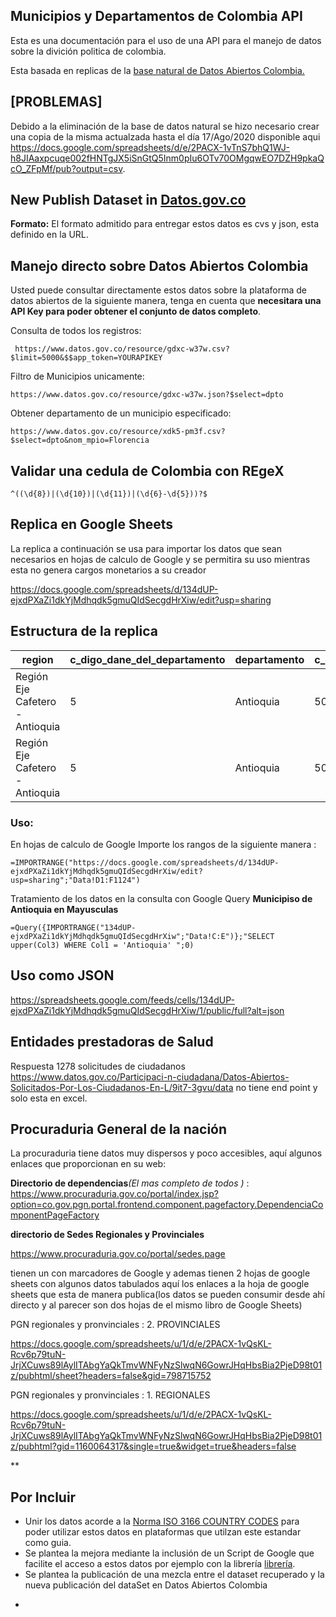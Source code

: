 

## Municipios y Departamentos de Colombia API

Esta es una documentación para el uso de una API para el manejo de datos sobre la divición politica de colombia.

Esta basada en replicas de la [base natural de Datos Abiertos Colombia.](https://www.datos.gov.co/Mapas-Nacionales/DIVIPOLA-C-digos-municipios/gdxc-w37w)

## [PROBLEMAS] 

Debido a la eliminación de la base de datos natural se hizo necesario crear una copia de la misma actualzada hasta el día 17/Ago/2020 disponible aqui https://docs.google.com/spreadsheets/d/e/2PACX-1vTnS7bhQ1WJ-h8JIAaxpcuqe002fHNTgJX5iSnGtQ5Inm0pIu6OTv70OMgqwEO7DZH9pkaQcO_ZFpMf/pub?output=csv.

## New Publish Dataset in  [Datos.gov.co](https://www.datos.gov.co/Mapas-Nacionales/DIVIPOLA-C-digos-municipios/gdxc-w37w)



**Formato:** El formato admitido para entregar estos datos es cvs y json, esta definido en la URL.

## Manejo directo sobre Datos Abiertos Colombia

Usted puede consultar directamente estos datos sobre la plataforma de datos abiertos de la siguiente manera, tenga en cuenta que **necesitara una API Key para poder obtener el conjunto de datos completo**.


Consulta de todos los registros:

```
 https://www.datos.gov.co/resource/gdxc-w37w.csv?$limit=5000&$$app_token=YOURAPIKEY
```

Filtro de Municipios unicamente:

```
https://www.datos.gov.co/resource/gdxc-w37w.json?$select=dpto
```

Obtener departamento de un municipio especificado:

```
https://www.datos.gov.co/resource/xdk5-pm3f.csv?$select=dpto&nom_mpio=Florencia
```
## Validar una cedula de Colombia con REgeX

```
^((\d{8})|(\d{10})|(\d{11})|(\d{6}-\d{5}))?$
```
## Replica en Google Sheets

La replica a continuación se usa para importar los datos que sean necesarios en hojas de calculo de Google y se permitira su
uso mientras esta no genera cargos monetarios a su creador

https://docs.google.com/spreadsheets/d/134dUP-ejxdPXaZi1dkYjMdhqdk5gmuQIdSecgdHrXiw/edit?usp=sharing

## Estructura de la replica

| region                          | c_digo_dane_del_departamento | departamento | c_digo_dane_del_municipio | municipio |
|---------------------------------|------------------------------|--------------|---------------------------|-----------|
| Región Eje Cafetero - Antioquia |                            5 | Antioquia    |                      5001 | Medellín  |
| Región Eje Cafetero - Antioquia |                            5 | Antioquia    |                      5002 | Abejorral |


### Uso:
En hojas de calculo de Google Importe los rangos de la siguiente manera :
```
=IMPORTRANGE("https://docs.google.com/spreadsheets/d/134dUP-ejxdPXaZi1dkYjMdhqdk5gmuQIdSecgdHrXiw/edit?usp=sharing";"Data!D1:F1124")
```

Tratamiento de los datos en la consulta con Google Query 
**Municipiso de Antioquia en Mayusculas**
```
=Query({IMPORTRANGE("134dUP-ejxdPXaZi1dkYjMdhqdk5gmuQIdSecgdHrXiw";"Data!C:E")};"SELECT upper(Col3) WHERE Col1 = 'Antioquia' ";0)
```

## Uso como JSON


https://spreadsheets.google.com/feeds/cells/134dUP-ejxdPXaZi1dkYjMdhqdk5gmuQIdSecgdHrXiw/1/public/full?alt=json




## Entidades prestadoras de Salud 

Respuesta 1278 solicitudes de ciudadanos https://www.datos.gov.co/Participaci-n-ciudadana/Datos-Abiertos-Solicitados-Por-Los-Ciudadanos-En-L/9it7-3gvu/data no tiene end point y solo esta en excel.


## Procuraduria General de la nación
La procuraduria tiene datos muy dispersos y poco accesibles, aquí algunos enlaces que proporcionan en su web:

**Directorio de dependencias**_(El mas completo de todos )_ : https://www.procuraduria.gov.co/portal/index.jsp?option=co.gov.pgn.portal.frontend.component.pagefactory.DependenciaComponentPageFactory

**directorio de Sedes Regionales y Provinciales**

https://www.procuraduria.gov.co/portal/sedes.page

tienen un con marcadores de Google y ademas tienen 2 hojas de google sheets con algunos datos tabulados aquí los enlaces a la hoja de google sheets que esta de manera publica(los datos se pueden consumir desde ahí directo y al parecer son dos hojas de el mismo libro de Google Sheets) 

PGN regionales y pronvinciales : 2. PROVINCIALES

https://docs.google.com/spreadsheets/u/1/d/e/2PACX-1vQsKL-Rcv6p79tuN-JrjXCuws89lAylITAbgYaQkTmvWNFyNzSlwqN6GowrJHqHbsBia2PjeD98t01z/pubhtml/sheet?headers=false&gid=798715752

PGN regionales y pronvinciales : 1. REGIONALES

https://docs.google.com/spreadsheets/u/1/d/e/2PACX-1vQsKL-Rcv6p79tuN-JrjXCuws89lAylITAbgYaQkTmvWNFyNzSlwqN6GowrJHqHbsBia2PjeD98t01z/pubhtml?gid=1160064317&single=true&widget=true&headers=false

**

## Por Incluir
- Unir los datos acorde a la [Norma ISO 3166 COUNTRY CODES](https://www.iso.org/iso-3166-country-codes.html) para poder utilizar estos datos en plataformas que utilzan este estandar como guia.
- Se plantea la mejora mediante la inclusión de un Script de Google que facilite el acceso a estos datos por ejemplo con la librería [librería](https://github.com/bradjasper/ImportJSON).
- Se plantea la publicación de una mezcla entre el dataset recuperado y la nueva publicación del dataSet en Datos Abiertos 
Colombia

*
